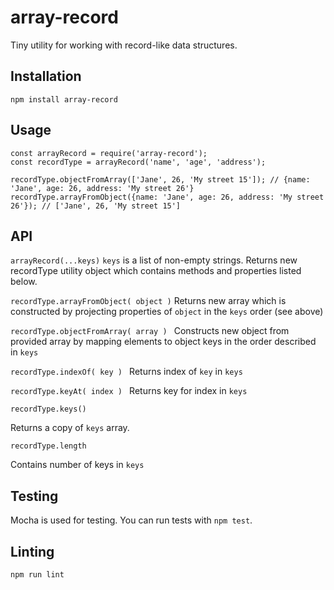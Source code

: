 # array-record

Tiny utility for working with record-like data structures.
## Installation

`npm install array-record`

## Usage
```
const arrayRecord = require('array-record');
const recordType = arrayRecord('name', 'age', 'address');

recordType.objectFromArray(['Jane', 26, 'My street 15']); // {name: 'Jane', age: 26, address: 'My street 26'}
recordType.arrayFromObject({name: 'Jane', age: 26, address: 'My street 26'}); // ['Jane', 26, 'My street 15']

```
## API
`arrayRecord(...keys)`
`keys` is a list of non-empty strings. Returns new recordType utility object which contains methods and properties listed below.

`recordType.arrayFromObject( object )`
Returns new array which is constructed by projecting properties of `object` in the `keys` order (see above)

`recordType.objectFromArray( array ) `
Constructs new object from provided array by mapping elements to object keys in the order described in `keys`

`recordType.indexOf( key ) `
Returns index of `key` in `keys`

`recordType.keyAt( index ) `
Returns key for index in `keys`

`recordType.keys() `

Returns a copy of `keys` array.

`recordType.length`

Contains number of keys in `keys`

## Testing
Mocha is used for testing. You can run tests with `npm test`.

## Linting
`npm run lint`
